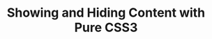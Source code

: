 ---
title: Showing and Hiding Content with Pure CSS3
authors:
- corey-mwamba
tags:
- TAG
- layout: article
---